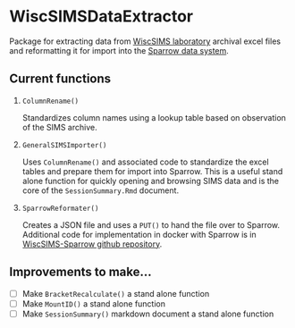 # WiscSIMSDataExtractor

Package for extracting data from [WiscSIMS laboratory](http://www.geology.wisc.edu/~wiscsims/index.html) archival excel files and reformatting it for import into the [Sparrow data system](https://sparrow-data.org/).

## Current functions

1.  `ColumnRename()`

    Standardizes column names using a lookup table based on observation of the SIMS archive.

2.  `GeneralSIMSImporter()`

    Uses `ColumnRename()` and associated code to standardize the excel tables and prepare them for import into Sparrow. This is a useful stand alone function for quickly opening and browsing SIMS data and is the core of the `SessionSummary.Rmd` document.

3.  `SparrowReformater()`

    Creates a JSON file and uses a `PUT()` to hand the file over to Sparrow. Additional code for implementation in docker with Sparrow is in [WiscSIMS-Sparrow github repository](https://github.com/EarthCubeGeochron/Sparrow-WiscSIMS/blob/master/importer/importer-script.R).

## Improvements to make...

-   [ ] Make `BracketRecalculate()` a stand alone function
-   [ ] Make `MountID()` a stand alone function
-   [ ] Make `SessionSummary()` markdown document a stand alone function
